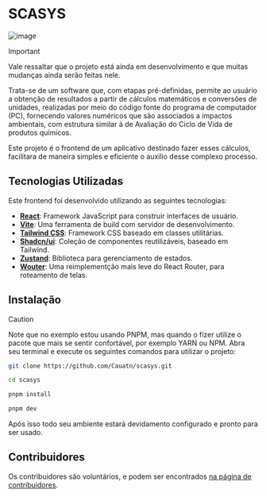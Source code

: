# SCASYS

![image](https://github.com/user-attachments/assets/cf7bbe4e-ec41-4248-a546-291cee77bfb6)

> [!IMPORTANT]
> Vale ressaltar que o projeto está ainda em desenvolvimento e que muitas mudanças ainda serão feitas nele.

Trata-se de um software que, com etapas pré-definidas, permite ao usuário a obtenção de resultados a partir de cálculos matemáticos e conversões de unidades, realizadas por meio do código fonte do programa de computador (PC), fornecendo valores numéricos que são associados a impactos ambientais, com estrutura similar à de Avaliação do Ciclo de Vida de produtos químicos.

Este projeto é o frontend de um aplicativo destinado fazer esses cálculos, facilitara de maneira simples e eficiente o auxilio desse complexo processo.

## Tecnologias Utilizadas

Este frontend foi desenvolvido utilizando as seguintes tecnologias:

- [**React**](https://react.dev/): Framework JavaScript para construir interfaces de usuário.
- [**Vite**](https://vitejs.dev/guide/): Uma ferramenta de build com servidor de desenvolvimento.
- [**Tailwind CSS**](https://tailwindcss.com/docs/installation): Framework CSS baseado em classes utilitárias.
- [**Shadcn/ui**](https://ui.shadcn.com/docs): Coleção de componentes reutilizáveis, baseado em Tailwind.
- [**Zustand**](https://zustand-demo.pmnd.rs): Biblioteca para gerenciamento de estados.
- [**Wouter**](https://github.com/molefrog/wouter): Uma reimplementção mais leve do React Router, para roteamento de telas.

## Instalação

> [!CAUTION]
> Note que no exemplo estou usando PNPM, mas quando o fizer utilize o pacote que mais se sentir confortável, por exemplo YARN ou NPM. 
Abra seu terminal e execute os seguintes comandos para utilizar o projeto:

```bash
git clone https://github.com/Cauatn/scasys.git
```

```bash
cd scasys
```
```bash
pnpm install
```
```bash
pnpm dev
```
Após isso todo seu ambiente estará devidamento configurado e pronto para ser usado.

## Contribuidores

Os contribuidores são voluntários, e podem ser encontrados
[na página de contribuidores](https://github.com/Cauatn/scasys/graphs/contributors).
